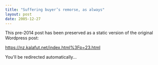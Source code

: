```yaml
---
title: "Suffering buyer’s remorse, as always"
layout: post
date: 2005-12-27
---
```


This pre-2014 post has been preserved as a static version of the original Wordpress post:

https://nz.kalafut.net/index.html%3Fp=23.html

You'll be redirected automatically...

<head>
  <meta http-equiv="refresh" content="5;url=https://nz.kalafut.net/index.html%3Fp=23.html">
</head>

